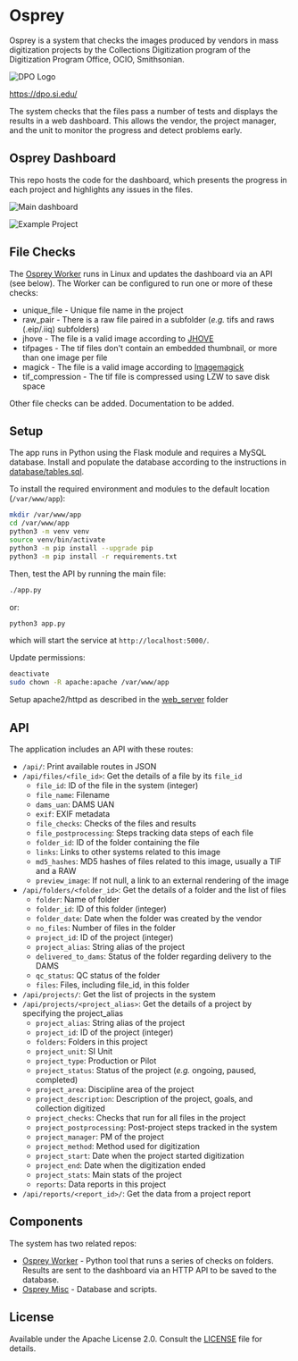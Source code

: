 # Osprey

Osprey is a system that checks the images produced by vendors in mass
digitization projects by the Collections Digitization program of the
Digitization Program Office, OCIO, Smithsonian.

![DPO Logo](https://github.com/Smithsonian/Osprey/assets/2302171/fa136270-943d-47f3-8a86-2eb6660b2913)

https://dpo.si.edu/

The system checks that the files pass a number of tests and displays
the results in a web dashboard. This allows the vendor, the
project manager, and the unit to monitor the progress and detect
problems early.

## Osprey Dashboard

This repo hosts the code for the dashboard, which presents the progress in each project and highlights any issues in the files.

![Main dashboard](https://user-images.githubusercontent.com/2302171/200641626-1f560bac-6245-447d-9a1f-b72249a47ca9.png)

![Example Project](https://user-images.githubusercontent.com/2302171/200641552-ac89022c-e79e-421d-9ac9-c120cbdb20a5.png)

## File Checks

The [Osprey Worker](https://github.com/Smithsonian/Osprey_Worker/) runs in Linux and updates the dashboard via an API (see below). The Worker can be configured to run one or more of these checks:

 * unique_file - Unique file name in the project
 * raw_pair - There is a raw file paired in a subfolder (*e.g.* tifs and raws (.eip/.iiq) subfolders)
 * jhove - The file is a valid image according to [JHOVE](https://jhove.openpreservation.org/)
 * tifpages - The tif files don't contain an embedded thumbnail, or more than one image per file
 * magick - The file is a valid image according to [Imagemagick](https://imagemagick.org/)
 * tif_compression - The tif file is compressed using LZW to save disk space

Other file checks can be added. Documentation to be added. 

## Setup

The app runs in Python using the Flask module and requires a MySQL database. Install and populate the database according to the instructions in [database/tables.sql](https://github.com/Smithsonian/Osprey_Misc/tree/main/database).

To install the required environment and modules to the default location (`/var/www/app`):

```bash
mkdir /var/www/app
cd /var/www/app
python3 -m venv venv
source venv/bin/activate
python3 -m pip install --upgrade pip
python3 -m pip install -r requirements.txt
```

Then, test the API by running the main file:

```bash
./app.py
```

or:

```bash
python3 app.py
```

which will start the service at `http://localhost:5000/`.

Update permissions:

```bash
deactivate
sudo chown -R apache:apache /var/www/app
```

Setup apache2/httpd as described in the [web_server](web_server) folder

## API

The application includes an API with these routes:

 * `/api/`: Print available routes in JSON
 * `/api/files/<file_id>`: Get the details of a file by its `file_id`
    * `file_id`: ID of the file in the system (integer)
    * `file_name`: Filename
    * `dams_uan`: DAMS UAN
    * `exif`: EXIF metadata
    * `file_checks`: Checks of the files and results
    * `file_postprocessing`: Steps tracking data steps of each file
    * `folder_id`: ID of the folder containing the file
    * `links`: Links to other systems related to this image
    * `md5_hashes`: MD5 hashes of files related to this image, usually a TIF and a RAW
    * `preview_image`: If not null, a link to an external rendering of the image
 * `/api/folders/<folder_id>`: Get the details of a folder and the list of files
    * `folder`: Name of folder
    * `folder_id`: ID of this folder (integer)
    * `folder_date`: Date when the folder was created by the vendor
    * `no_files`: Number of files in the folder
    * `project_id`: ID of the project (integer)
    * `project_alias`: String alias of the project
    * `delivered_to_dams`: Status of the folder regarding delivery to the DAMS
    * `qc_status`: QC status of the folder
    * `files`: Files, including file_id, in this folder
 * `/api/projects/`: Get the list of projects in the system
 * `/api/projects/<project_alias>`: Get the details of a project by specifying the project_alias
    * `project_alias`: String alias of the project
    * `project_id`: ID of the project (integer)
    * `folders`: Folders in this project
    * `project_unit`: SI Unit
    * `project_type`: Production or Pilot
    * `project_status`: Status of the project (*e.g.* ongoing, paused, completed)
    * `project_area`: Discipline area of the project
    * `project_description`: Description of the project, goals, and collection digitized
    * `project_checks`: Checks that run for all files in the project
    * `project_postprocessing`: Post-project steps tracked in the system
    * `project_manager`: PM of the project
    * `project_method`: Method used for digitization
    * `project_start`: Date when the project started digitization
    * `project_end`: Date when the digitization ended
    * `project_stats`: Main stats of the project
    * `reports`: Data reports in this project 
 * `/api/reports/<report_id>/`: Get the data from a project report

## Components

The system has two related repos:

 * [Osprey Worker](https://github.com/Smithsonian/Osprey_Worker/) - Python tool that runs a series of checks on folders. Results are sent to the dashboard via an HTTP API to be saved to the database.
 * [Osprey Misc](https://github.com/Smithsonian/Osprey_Misc/) - Database and scripts.

## License

Available under the Apache License 2.0. Consult the [LICENSE](LICENSE) file for details.
